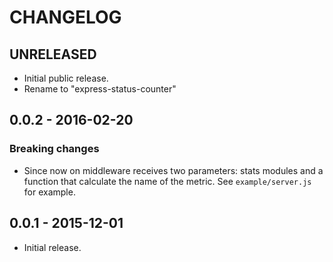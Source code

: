 # CHANGELOG

## UNRELEASED

- Initial public release.
- Rename to "express-status-counter"

## 0.0.2 - 2016-02-20

### Breaking changes

- Since now on middleware receives two parameters: stats modules and a function
  that calculate the name of the metric. See `example/server.js` for example.

## 0.0.1 - 2015-12-01

- Initial release.
